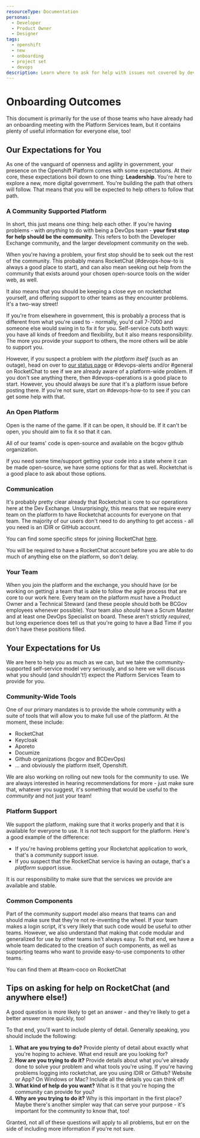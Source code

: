 ```yaml
---
resourceType: Documentation
personas: 
  - Developer
  - Product Owner
  - Designer
tags:
  - openshift
  - new
  - onboarding
  - project set
  - devops
description: Learn where to ask for help with issues not covered by devops-requests
---
```


# Onboarding Outcomes

This document is primarily for the use of those teams who have already had an onboarding meeting with the Platform Services team,
but it contains plenty of useful information for everyone else, too!

## Our Expectations for You

As one of the vanguard of openness and agility in government, your presence on the Openshift Platform comes with some expectations.
At their core, these expectations boil down to one thing: **Leadership**. You're here to explore a new, more digital government.
You're building the path that others will follow. That means that you will be expected to help others to follow that path.

### A Community Supported Platform

In short, this just means one thing: help each other. If you're having problems - with *anything* to do with being a DevOps team - **your first stop for help should be the community.**
This refers to both the Developer Exchange community, and the larger development community on the web.

When you're having a problem, your first stop should be to seek out the rest of the community. This probably means RocketChat (#devops-how-to is always a good place to start), and can also mean seeking out help from the community that exists around your chosen open-source tools on the wider web, as well.

It also means that you should be keeping a close eye on rocketchat yourself, and offering support to other teams as they encounter problems. It's a two-way street!

If you're from elsewhere in government, this is probably a process that is different from what you're used to - normally, you'd call 7-7000 and someone else would swing in to fix it for you.
Self-service cuts both ways: you have all kinds of freedom and flexibility, but it also means responsibility. The more you provide your support to others, the more others will be able to support you.

However, if you suspect a problem with *the platform itself* (such as an outage), head on over to [our status page](https://status.pathfinder.gov.bc.ca) or #devops-alerts and/or #general on RocketChat to see if we are already aware of a platform-wide problem. 
If you don't see anything there, then #devops-operations is a good place to start. However, you should always be *sure* that it's a platform issue before posting there. If you're not sure, start on #devops-how-to to see if you can get some help with that.

### An Open Platform

Open is the name of the game. If it can be open, it should be. If it can't be open, you should aim to fix it so that it can.

All of our teams' code is open-source and available on the bcgov github organization.

If you need some time/support getting your code into a state where it can be made open-source, we have some options for that as well. Rocketchat is a good place to ask about those options.

### Communication

It's probably pretty clear already that Rocketchat is core to our operations here at the Dev Exchange.
Unsurprisingly, this means that we require every team on the platform to have Rocketchat accounts for everyone on that team.
The majority of our users don't need to do anything to get access - all you need is an IDIR or GitHub account.

You can find some specific steps for joining RocketChat [here](https://developer.gov.bc.ca/Steps-to-join-Pathfinder-Rocket.Chat).

You will be required to have a RocketChat account before you are able to do much of anything else on the platform, so don't delay.

### Your Team

When you join the platform and the exchange, you should have (or be working on getting) a team that is able to follow the agile process that are core to our work here.
Every team on the platform *must* have a Product Owner and a Technical Steward (and these people should both be BCGov employees whenever possible).
Your team also *should* have a Scrum Master and at least one DevOps Specialist on board. These aren't strictly *required*, but long experience does tell us that you're going to have a Bad Time if you don't have these positions filled.

## Your Expectations for Us

We are here to help you as much as we can, but we take the community-supported self-service model very seriously, and so here we will discuss what you should (and shouldn't!) expect the Platform Services Team to provide for you.

### Community-Wide Tools

One of our primary mandates is to provide the whole community with a suite of tools that will allow you to make full use of the platform. At the moment, these include:
* RocketChat
* Keycloak
* Aporeto
* Documize
* Github organizations (bcgov and BCDevOps)
* ... and obviously the platform itself, Openshift.

We are also working on rolling out new tools for the community to use. We are always interested in hearing recommendations for more - just make sure that, whatever you suggest, it's something that would be useful to the *community* and not just your team!

### Platform Support

We support the platform, making sure that it works properly and that it is available for everyone to use. It is *not* tech support for the platform. Here's a good example of the difference:

* If you're having problems getting your Rocketchat application to work, that's a *community* support issue.
* If you suspect that the RocketChat service is having an outage, that's a *platform* support issue.

It is our responsibility to make sure that the services we provide are available and stable.

### Common Components

Part of the community support model also means that teams can and should make sure that they're not re-inventing the wheel.
If your team makes a login script, it's very likely that such code would be useful to other teams. However, we also understand that making that code modular and generalized for use by other teams isn't always easy.
To that end, we have a whole team dedicated to the creation of such components, as well as supporting teams who want to provide easy-to-use components to other teams.

You can find them at #team-coco on RocketChat

## Tips on asking for help on RocketChat (and anywhere else!)

A good question is more likely to get an answer - and they're likely to get a better answer more quickly, too!

To that end, you'll want to include plenty of detail. Generally speaking, you should include the following:

1. **What are you trying to do?** Provide plenty of detail about exactly what you're hoping to achieve. What end result are you looking for?
2. **How are you trying to do it?** Provide details about what you've already done to solve your problem and what tools you're using. If you're having problems logging into rocketchat, are you using IDIR or Github? Website or App? On Windows or Mac? Include all the details you can think of!
3. **What kind of help do you want?** What is it that you're hoping the community can provide for you?
4. **Why are you trying to do it?** Why is this important in the first place? Maybe there's another simpler way that can serve your purpose - it's important for the community to know that, too!

Granted, not all of these questions will apply to all problems, but err on the side of including more information if you're not sure. 

